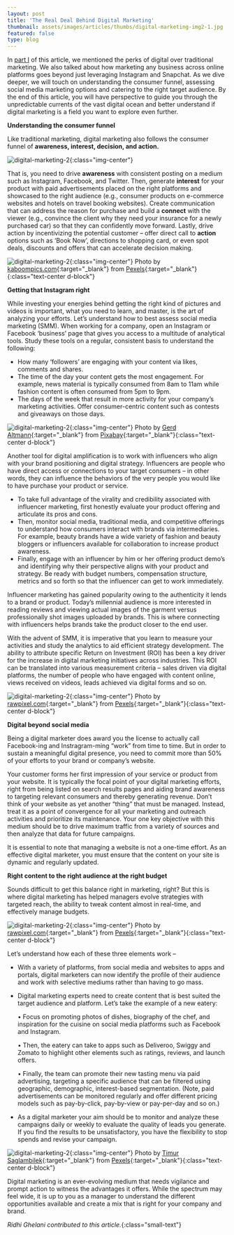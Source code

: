 ```yaml
---
layout: post
title: 'The Real Deal Behind Digital Marketing'
thumbnail: assets/images/articles/thumbs/digital-marketing-img2-1.jpg
featured: false
type: blog
---
```


In [part I](https://blog.lore.online/2019/10/04/digital-marketing.html) of this article, we mentioned the perks of digital over traditional marketing. We also talked about how marketing any business across online platforms goes beyond just leveraging Instagram and Snapchat. As we dive deeper, we will touch on understanding the consumer funnel, assessing social media marketing options and catering to the right target audience. By the end of this article, you will have perspective to guide you through the unpredictable currents of the vast digital ocean and better understand if digital marketing is a field you want to explore even further.

**Understanding the consumer funnel**

Like traditional marketing, digital marketing also follows the consumer funnel of **awareness, interest, decision, and action.**

![digital-marketing-2](/assets/images/articles/dm2-image1.jpg){:class="img-center"}

That is, you need to drive **awareness** with consistent posting on a medium such as Instagram, Facebook, and Twitter. Then, generate **interest** for your product with paid advertisements placed on the right platforms and showcased to the right audience (e.g., consumer products on e-commerce websites and hotels on travel booking websites). Create communication that can address the reason for purchase and build a **connect** with the viewer (e.g., convince the client why they need your insurance for a newly purchased car) so that they can confidently move forward. Lastly, drive action by incentivizing the potential customer – offer direct call to **action** options such as ‘Book Now’, directions to shopping card, or even spot deals, discounts and offers that can accelerate decision making.

![digital-marketing-2](/assets/images/articles/dm2-image2.jpg){:class="img-center"}
<span>Photo by [kaboompics.com](https://www.pexels.com/@kaboompics?utm_content=attributionCopyText&utm_medium=referral&utm_source=pexels){:target="\_blank"} from [Pexels](https://www.pexels.com){:target="\_blank"}</span>{:class="text-center d-block"}

**Getting that Instagram right**

While investing your energies behind getting the right kind of pictures and videos is important, what you need to learn, and master, is the art of analyzing your efforts. Let’s understand how to best assess social media marketing (SMM).
When working for a company, open an Instagram or Facebook ‘business’ page that gives you access to a multitude of analytical tools. Study these tools on a regular, consistent basis to understand the following: 
- How many ‘followers’ are engaging with your content via likes, comments and shares. 
- The time of the day your content gets the most engagement. For example, news material is typically consumed from 8am to 11am while fashion content is often consumed from 5pm to 9pm.
- The days of the week that result in more activity for your company’s marketing activities. Offer consumer-centric content such as contests and giveaways on those days. 

![digital-marketing-2](/assets/images/articles/dm2-image3.jpg){:class="img-center"}
<span>Photo by [Gerd Altmann](https://pixabay.com/users/geralt-9301){:target="\_blank"} from [Pixabay](https://pixabay.com){:target="\_blank"}</span>{:class="text-center d-block"}

Another tool for digital amplification is to work with influencers who align with your brand positioning and digital strategy. Influencers are people who have direct access or connections to your target consumers – in other words, they can influence the behaviors of the very people you would like to have purchase your product or service. 
- To take full advantage of the virality and credibility associated with influencer marketing, first honestly evaluate your product offering and articulate its pros and cons. 
- Then, monitor social media, traditional media, and competitive offerings to understand how consumers interact with brands via intermediaries. For example, beauty brands have a wide variety of fashion and beauty bloggers or influencers available for collaboration to increase product awareness. 
- Finally, engage with an influencer by him or her offering product demo’s and identifying why their perspective aligns with your product and strategy. Be ready with budget numbers, compensation structure, metrics and so forth so that the influencer can get to work immediately.

Influencer marketing has gained popularity owing to the authenticity it lends to a brand or product. Today’s millennial audience is more interested in reading reviews and viewing actual images of the garment versus professionally shot images uploaded by brands. This is where connecting with influencers helps brands take the product closer to the end user.

With the advent of SMM, it is imperative that you learn to measure your activities and study the analytics to aid efficient strategy development. The ability to attribute specific Return on Investment (ROI) has been a key driver for the increase in digital marketing initiatives across industries. This ROI can be translated into various measurement criteria – sales driven via digital platforms, the number of people who have engaged with content online, views received on videos, leads achieved via digital forms and so on. 

![digital-marketing-2](/assets/images/articles/dm2-image4.jpg){:class="img-center"}
<span>Photo by [rawpixel.com](https://www.pexels.com/@rawpixel){:target="\_blank"} from [Pexels](https://www.pexels.com){:target="\_blank"}</span>{:class="text-center d-block"}

**Digital beyond social media**

Being a digital marketer does award you the license to actually call Facebook-ing and Instragram-ming “work” from time to time. But in order to sustain a meaningful digital presence, you need to commit more than 50% of your efforts to your brand or company’s website. 

Your customer forms her first impression of your service or product from your website. It is typically the focal point of your digital marketing efforts, right from being listed on search results pages and aiding brand awareness to targeting relevant consumers and thereby generating revenue. Don’t think of your website as yet another “thing” that must be managed. Instead, treat it as a point of convergence for all your marketing and outreach activities and prioritize its maintenance. Your one key objective with this medium should be to drive maximum traffic from a variety of sources and then analyze that data for future campaigns.

It is essential to note that managing a website is not a one-time effort. As an effective digital marketer, you must ensure that the content on your site is dynamic and regularly updated. 

**Right content to the right audience at the right budget**

Sounds difficult to get this balance right in marketing, right? But this is where digital marketing has helped managers evolve strategies with targeted reach, the ability to tweak content almost in real-time, and effectively manage budgets. 

![digital-marketing-2](/assets/images/articles/dm2-image5.jpg){:class="img-center"}
<span>Photo by [rawpixel.com](https://www.pexels.com/@rawpixel){:target="\_blank"} from [Pexels](https://www.pexels.com){:target="\_blank"}</span>{:class="text-center d-block"}

Let’s understand how each of these three elements work – 

-	With a variety of platforms, from social media and websites to apps and portals, digital marketers can now identify the profile of their audience and work with selective mediums rather than having to go mass. 
-	Digital marketing experts need to create content that is best suited the target audience and platform. Let’s take the example of a new eatery:

	• Focus on promoting photos of dishes, biography of the chef, and inspiration for the cuisine on social media platforms such as Facebook and Instagram. 

	• Then, the eatery can take to apps such as Deliveroo, Swiggy and Zomato to highlight other elements such as ratings, reviews, and launch offers. 

	• Finally, the team can promote their new tasting menu via paid advertising, targeting a specific audience that can be filtered using geographic, demographic, interest-based segmentation. (Note, paid advertisements can be monitored regularly and offer different pricing models such as pay-by-click, pay-by-view or pay-per-day and so on.) 
- As a digital marketer your aim should be to monitor and analyze these campaigns daily or weekly to evaluate the quality of leads you generate. If you find the results to be unsatisfactory, you have the flexibility to stop spends and revise your campaign.

![digital-marketing-2](/assets/images/articles/dm2-image6.jpg){:class="img-center"}
<span>Photo by [Timur Saglambilek](https://www.pexels.com/@marketingtuig){:target="\_blank"} from [Pexels](https://www.pexels.com){:target="\_blank"}</span>{:class="text-center d-block"}

Digital marketing is an ever-evolving medium that needs vigilance and prompt action to witness the advantages it offers. While the spectrum may feel wide, it is up to you as a manager to understand the different opportunities available and create a mix that is right for your company and brand. 

_Ridhi Ghelani contributed to this article._{:class="small-text"}





